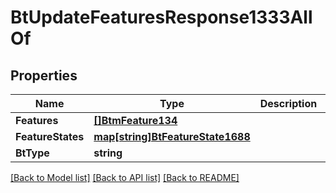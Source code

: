 # BtUpdateFeaturesResponse1333AllOf

## Properties

Name | Type | Description | Notes
------------ | ------------- | ------------- | -------------
**Features** | [**[]BtmFeature134**](BTMFeature-134.md) |  | [optional] 
**FeatureStates** | [**map[string]BtFeatureState1688**](BTFeatureState-1688.md) |  | [optional] 
**BtType** | **string** |  | [optional] 

[[Back to Model list]](../README.md#documentation-for-models) [[Back to API list]](../README.md#documentation-for-api-endpoints) [[Back to README]](../README.md)


